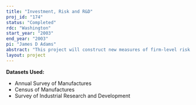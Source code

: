 ```yaml
---
title: "Investment, Risk and R&D"
proj_id: "174"
status: "Completed"
rdc: "Washington"
start_year: "2003"
end_year: "2003"
pi: "James D Adams"
abstract: "This project will construct new measures of firm-level risk and use these measures in description and estimation .  Our risk measures will capture (1) volatility of output in manufacturing plants, (2) diversifiability of risk in manufacturing branches of firms, and (3) the correlation between industry and firm output volatility.  Besides descriptive uses of the data, the project will explore implications of firm-level risk for investment, and interactive effects between volatility and research and development (R&D) activity in the investment decision."
layout: project
---
```


**Datasets Used:**

  - Annual Survey of Manufactures 
  - Census of Manufactures 
  - Survey of Industrial Research and Development 

